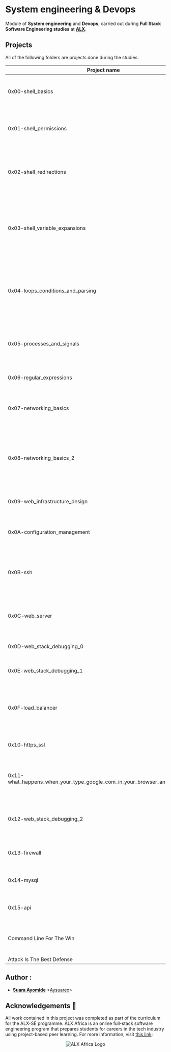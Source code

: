 # System engineering & Devops

Module of **System engineering** and **Devops**, carried out during **Full Stack Software Engineering studies** at **[ALX](https://www.alxafrica.com/)**.

## Projects
All of the following folders are projects done during the studies:

| Project name | Description |
| ------------ | ----------- |
| 0x00-shell_basics | It aims to learn about basics commands, navigation, files and directories in **Shell** |
| 0x01-shell_permissions | It aims to learn about man pages, permissions (owner, group and other) of files and directories in **Shell** |
| 0x02-shell_redirections | It aims to learn about how to handle standard input and output and how to combine commands and filters with redirections in **Shell** |
| 0x03-shell_variable_expansions | It aims to learn about alias builtin, help builtin, local, global and reserved variables (PATH, HOME and PS1), special parameters `$?` and single an double quotes in **Shell** |
| 0x04-loops_conditions_and_parsing | It aims to learn about loops (`while`, `until` and `for`), condition statements (`if`, `else`, `elif` and `case`), shebangs and how to create SSH keys with **Bash** |
| 0x05-processes_and_signals | It aims to learn about PID, processes and commands that handles them (`ps`, `pgrep`, `pkill`, `kill`, etc) in **Bash** |
| 0x06-regular_expressions | It aims to learn about how to build a regular expression |
| 0x07-networking_basics | It aims to learn about what is an OSI model, LAN, WAN, IP address, localhost, subnet and TCP/UDP |
| 0x08-networking_basics_2 | It aims to learn about what is localhost/127.0.0.1, what is 0.0.0.0, what is `/etc/hosts` and how to display the machine's active network interfaces |
| 0x09-web_infrastructure_design | It aims to learn about how to design a Web Infrastructure |
| 0x0A-configuration_management | It aims to learn about server configuration management using **Puppet** |
| 0x0B-ssh | It aims to learn about what is a SSH, how to create an SSH RSA key pair and how to connect to a remote host using SSH |
| 0x0C-web_server | It aims to learn about the roles of `web servers` and their processes (parent and child), and DNS roles |
| 0x0D-web_stack_debugging_0 | It aims to learn about how to debug a webstack |
| 0x0E-web_stack_debugging_1 | It aims to provide further knowledge on how to debug a webstack |
| 0x0F-load_balancer | It aims to learn about how to setup and use a load balancer distributing network load across multiple servers |
| 0x10-https_ssl | This aims to learn about SSL certificates and authentication |
| 0x11-what_happens_when_your_type_google_com_in_your_browser_and_press_enter | This aims to write an article explaining the intricacies of what happens when one makes a google search |
| 0x12-web_stack_debugging_2 | This aims to provide further knowledge of what was previously learned in webstack debugging |
| 0x13-firewall | This aims to learm about firewalls and how to set them up for servers |
| 0x14-mysql | This aims to learn how to incorporate the use of MySQL in this module |
| 0x15-api | This aims to learn how to incorporate the use of api in this module |
| Command Line For The Win | This aims to gain mastery of command line commands across different difficulties |
| Attack Is The Best Defense | .. |


## Author :
* **[Suara Ayomide](https://twitter.com/Dark_254)** <[Aysuarex](https://github.com/gidambayiantony)>

## Acknowledgements :pray:

All work contained in this project was completed as part of the curriculum for the ALX-SE programme. ALX Africa is an online full-stack software engineering program that prepares students for careers in the tech industry using project-based peer learning. For more information, visit [this link](https://www.alxafrica.com//):


<p align="center">
  <img src="http://www.alxafrica.com/wp-content/uploads/2022/01/header-logo.png"
    alt="ALX Africa Logo"
  >
  </p>
